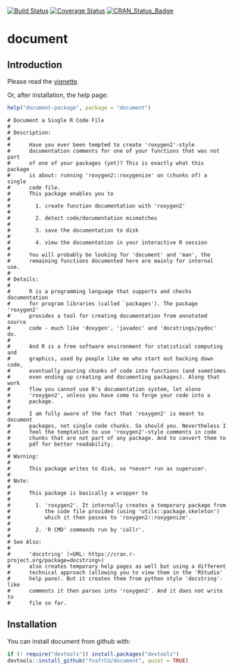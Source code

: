 [![Build Status](https://travis-ci.org/fvafrCU/document.svg?branch=master)](https://travis-ci.org/fvafrCU/document)
[![Coverage Status](https://codecov.io/github/fvafrCU/document/coverage.svg?branch=master)](https://codecov.io/github/fvafrCU/document?branch=master)
[![CRAN_Status_Badge](http://www.r-pkg.org/badges/version/document)](https://cran.r-project.org/package=document)


<!-- README.md is generated from README.Rmd. Please edit that file -->



# document

## Introduction
Please read the [vignette](http://htmlpreview.github.io/?https://github.com/fvafrCU/document/blob/master/inst/doc/Introduction_to_document.html).

Or, after installation, the help page:

```r
help("document-package", package = "document")
```

```
# Document a Single R Code File
# 
# Description:
# 
#      Have you ever been tempted to create 'roxygen2'-style
#      documentation comments for one of your functions that was not part
#      of one of your packages (yet)? This is exactly what this package
#      is about: running 'roxygen2::roxygenize' on (chunks of) a single
#      code file.
#      This package enables you to
# 
#        1. create function documentation with 'roxygen2'
# 
#        2. detect code/documentation mismatches
# 
#        3. save the documentation to disk
# 
#        4. view the documentation in your interactive R session
# 
#      You will probably be looking for 'document' and 'man', the
#      remaining functions documented here are mainly for internal use.
# 
# Details:
# 
#      R is a programming language that supports and checks documentation
#      for program libraries (called `packages'). The package 'roxygen2'
#      provides a tool for creating documentation from annotated source
#      code - much like 'doxygen', 'javadoc' and 'docstrings/pydoc' do.
# 
#      And R is a free software environment for statistical computing and
#      graphics, used by people like me who start out hacking down code,
#      eventually pouring chunks of code into functions (and sometimes
#      even ending up creating and documenting packages). Along that work
#      flow you cannot use R's documentation system, let alone
#      'roxygen2', unless you have come to forge your code into a
#      package.
# 
#      I am fully aware of the fact that 'roxygen2' is meant to document
#      packages, not single code chunks. So should you. Nevertheless I
#      feel the temptation to use 'roxygen2'-style comments in code
#      chunks that are not part of any package. And to convert them to
#      pdf for better readability.
# 
# Warning:
# 
#      This package writes to disk, so *never* run as superuser.
# 
# Note:
# 
#      This package is basically a wrapper to
# 
#        1. 'roxygen2'. It internally creates a temporary package from
#           the code file provided (using 'utils::package.skeleton')
#           which it then passes to 'roxygen2::roxygenize'.
# 
#        2. 'R CMD' commands run by 'callr'.
# 
# See Also:
# 
#      'docstring' (<URL: https://cran.r-project.org/package=docstring>)
#      also creates temporary help pages as well but using a different
#      technical approach (allowing you to view them in the 'RStudio'
#      help pane). But it creates them from python style 'docstring'-like
#      comments it then parses into 'roxygen2'. And it does not write to
#      file so far.
```
## Installation
You can install document from github with:

```r
if (! require("devtools")) install.packages("devtools")
devtools::install_github("fvafrCU/document", quiet = TRUE)
```

